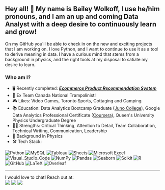 ## Hey all! :wave: My name is Bailey Wolkoff, I use he/him pronouns, and I am an up and coming Data Analyst with a deep desire to continuously learn and grow!

On my GitHub you'll be able to check in on the new and exciting projects that I am working on. I love Python, and I want to continue to use it as a tool to derive meaning in data. I have a curious mind that stems from a background in physics, and the right tools at my disposal to satiate my desire to learn. 
### Who am I?<br>
* 🖥️ Recently completed: [***Ecommerce Product Recommendation System***](https://github.com/baileywolkoff/Olist-Recommender-System)
* 🏅 Ex Team Canada National Trampolinist!
* 🎮 Likes: Video Games, Toronto Sports, Cottaging and Camping 
* 📚 Education: Data Analytics Bootcamp Graduate ([Juno College](https://github.com/HackerYou)), Google Data Analytics Professional Certificate ([Coursera](https://coursera.org/share/22aebc15da80eabbadd6257d0c387854)), Queen's University Physics Undergraduate Degree <br>
* 💪🏻 Strengths: Critical Thinking, Attention to Detail, Team Collaboration, Technical Writing, Communication, Leadership<br>
* 🧮 Background in Physics<br>
* 🛠 Tech Stack:

![Python](https://img.shields.io/badge/python-3670A0?style=for-the-badge&logo=python&logoColor=ffdd54)
![MySQL](https://img.shields.io/badge/mysql-%2300f.svg?style=for-the-badge&logo=mysql&logoColor=white)
![Tableau](https://img.shields.io/badge/Tableau-E97627?style=for-the-badge&logo=Tableau&logoColor=white) 
![Sheets](https://img.shields.io/badge/Google%20Sheets-34A853?style=for-the-badge&logo=google-sheets&logoColor=white) 
![Microsoft Excel](https://img.shields.io/badge/Microsoft_Excel-217346?style=for-the-badge&logo=microsoft-excel&logoColor=white) 
![Visual_Studio_Code](https://img.shields.io/badge/Visual_Studio_Code-0078D4?style=for-the-badge&logo=visual%20studio%20code&logoColor=white) 
![NumPy](https://img.shields.io/badge/Numpy-777BB4?style=for-the-badge&logo=numpy&logoColor=white) 
![Pandas](https://img.shields.io/badge/Pandas-2C2D72?style=for-the-badge&logo=pandas&logoColor=white) 
![Seaborn](https://img.shields.io/badge/Seaborn-239120?style=for-the-badge&logo=seaborn&logoColor=white) 
![Scikit](https://img.shields.io/badge/scikit_learn-F7931E?style=for-the-badge&logo=scikit-learn&logoColor=white)
![R](https://img.shields.io/badge/r-%23276DC3.svg?style=for-the-badge&logo=r&logoColor=white)
![GitHub](https://img.shields.io/badge/GitHub-100000?style=for-the-badge&logo=github&logoColor=white) 
![LaTeX](https://img.shields.io/badge/LaTeX-47A141?style=for-the-badge&logo=LaTeX&logoColor=white)
![Overleaf](https://img.shields.io/badge/Overleaf-47A141?style=for-the-badge&logo=Overleaf&logoColor=white)
<br>
**** 

I would love to chat! Reach out at: <br>
<a href="mailto:wolkoff.97@gmail.com?"><img src="https://img.shields.io/badge/gmail-%23DD0031.svg?&style=for-the-badge&logo=gmail&logoColor=white"/></a> 
<a href="https://www.linkedin.com/in/bailey-wolkoff/"><img src="https://img.shields.io/badge/linkedin-%230077B5.svg?&style=for-the-badge&logo=linkedin&logoColor=white" /></a>
<a href="https://www.twitter.com/wolkoffbailey"><img src="https://img.shields.io/badge/Twitter-1DA1F2?style=for-the-badge&logo=twitter&logoColor=white"/></a>


